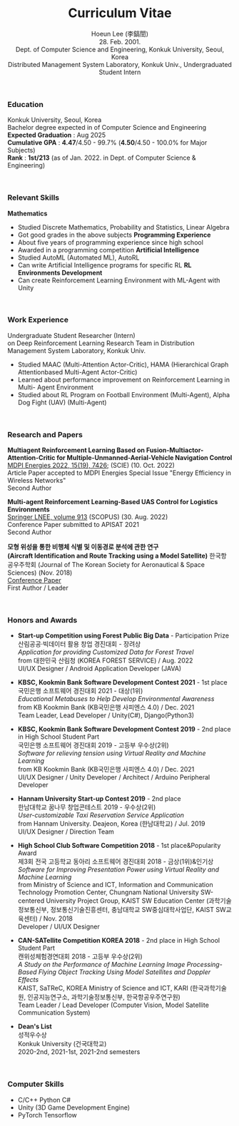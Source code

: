 <div align="center">

# Curriculum Vitae
Hoeun Lee (李鎬誾) <br> 28. Feb. 2001. <br>
Dept. of Computer Science and Engineering, Konkuk University, Seoul, Korea <br>
Distributed Management System Laboratory, Konkuk Univ., Undergraduated Student Intern

</div>

<br>

### Education
Konkuk University, Seoul, Korea <br>
Bachelor degree expected in of Computer Science and Engineering <br>
**Expected Graduation** : Aug 2025 <br>
**Cumulative GPA** : **4.47**/4.50 - 99.7% (**4.50**/4.50 - 100.0% for Major Subjects) <br>
**Rank** : **1st/213** (as of Jan. 2022. in Dept. of Computer Science & Engineering)

<br>

### Relevant Skills
**Mathematics**
- Studied Discrete Mathematics, Probability and Statistics, Linear Algebra
- Got good grades in the above subjects
**Programming Experience**
- About five years of programming experience since high school
- Awarded in a programming competition
**Artificial Intelligence**
- Studied AutoML (Automated ML), AutoRL
- Can write Artificial Intelligence programs for specific RL **RL Environments Development**
- Can create Reinforcement Learning Environment with ML-Agent with Unity

<br>

### Work Experience
Undergraduate Student Researcher (Intern) <br> on Deep Reinforcement Learning Research Team
in Distribution Management System Laboratory, Konkuk Univ.
- Studied MAAC (Multi-Attention Actor-Critic), HAMA (Hierarchical Graph Attentionbased
Multi-Agent Actor-Critic)
- Learned about performance improvement on Reinforcement Learning in Multi-
Agent Environment
- Studied about RL Program on Football Environment (Multi-Agent), Alpha Dog
Fight (UAV) (Multi-Agent)

<br>

### Research and Papers
**Multiagent Reinforcement Learning Based on Fusion-Multiactor-Attention-Critic for Multiple-Unmanned-Aerial-Vehicle Navigation Control** <br> 
[MDPI Energies 2022, 15(19), 7426;](https://www.mdpi.com/1996-1073/15/19/7426) (SCIE) (10. Oct. 2022) <br>
Article Paper accepted to MDPI Energies Special Issue "Energy Efficiency in Wireless Networks" <br>
Second Author <br>

**Multi-agent Reinforcement Learning-Based UAS Control for Logistics Environments** <br>
[Springer LNEE, volume 913](https://link.springer.com/chapter/10.1007/978-981-19-2635-8_71) (SCOPUS) (30. Aug. 2022) <br>
Conference Paper submitted to APISAT 2021 <br>
Second Author <br>

**모형 위성을 통한 비행체 식별 및 이동경로 분석에 관한 연구** <br> **(Aircraft Identification and Route Tracking using a Model Satellite)**
한국항공우주학회 (Journal of The Korean Society for Aeronautical & Space Sciences) (Nov. 2018) <br>
[Conference Paper](https://www.dbpia.co.kr/journal/articleDetail?nodeId=NODE07619770) <br>
First Author / Leader


<br>

### Honors and Awards
- **Start-up Competition using Forest Public Big Data** - Participation Prize
<br> 산림공공·빅데이터 활용 창업 경진대회 - 장려상 
<br> *Application for providing Customized Data for Forest Travel*
<br> from 대한민국 산림청 (KOREA FOREST SERVICE) / Aug. 2022 
<br> UI/UX Designer / Android Application Developer (JAVA)

- **KBSC, Kookmin Bank Software Development Contest 2021** - 1st place
<br> 국민은행 소프트웨어 경진대회 2021 - 대상(1위)
<br> *Educational Metabuses to Help Develop Environmental Awareness*
<br> from KB Kookmin Bank (KB국민은행 사피엔스 4.0) / Dec. 2021 
<br> Team Leader, Lead Developer / Unity(C#), Django(Python3)

- **KBSC, Kookmin Bank Software Development Contest 2019** - 2nd place in High School Student Part
<br> 국민은행 소프트웨어 경진대회 2019 - 고등부 우수상(2위) 
<br> *Software for relieving tension using Virtual Reality and Machine Learning*
<br> from KB Kookmin Bank (KB국민은행 사피엔스 4.0) / Dec. 2021 
<br> UI/UX Designer / Unity Developer / Architect / Arduino Peripheral Developer

- **Hannam University Start-up Contest 2019** - 2nd place
<br> 한남대학교 꿈나무 창업콘테스트 2019 - 우수상(2위)
<br> *User-customizable Taxi Reservation Service Application*
<br> from Hannam University. Deajeon, Korea (한남대학교) / Jul. 2019
<br> UI/UX Designer / Direction Team

- **High School Club Software Competition 2018** - 1st place&Popularity Award
<br> 제3회 전국 고등학교 동아리 소프트웨어 경진대회 2018 - 금상(1위)&인기상
<br> *Software for Improving Presentation Power using Virtual Reality and Machine Learning*
<br> from Ministry of Science and ICT, Information and Communication Technology Promotion Center, Chungnam National University SW-centered University Project Group, KAIST SW Education Center (과학기술정보통신부, 정보통신기술진흥센터, 충남대학교 SW중심대학사업단, KAIST SW교육센터) / Nov. 2018
<br> Developer / UI/UX Designer

- **CAN-SATellite Competition KOREA 2018** - 2nd place in High School Student Part
<br> 캔위성체험경연대회 2018 - 고등부 우수상(2위)
<br> *A Study on the Performance of Machine Learning Image Processing-Based Flying Object Tracking Using Model Satellites and Doppler Effects*
<br> KAIST, SaTReC, KOREA Ministry of Science and ICT, KARI (한국과학기술원, 인공지능연구소, 과학기술정보통신부, 한국항공우주연구원)
<br> Team Leader / Lead Developer (Computer Vision, Model Satellite Communication System)

- **Dean's List** 
<br> 성적우수상
<br> Konkuk University (건국대학교)
<br> 2020-2nd, 2021-1st, 2021-2nd semesters

<br>

### Computer Skills
- C/C++ Python C#
- Unity (3D Game Development Engine)
- PyTorch Tensorflow
